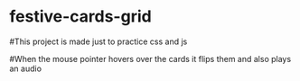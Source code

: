 # festive-cards-grid

#This project is made just to practice css and js 

#When the mouse pointer hovers over the cards it flips them and also plays an audio
